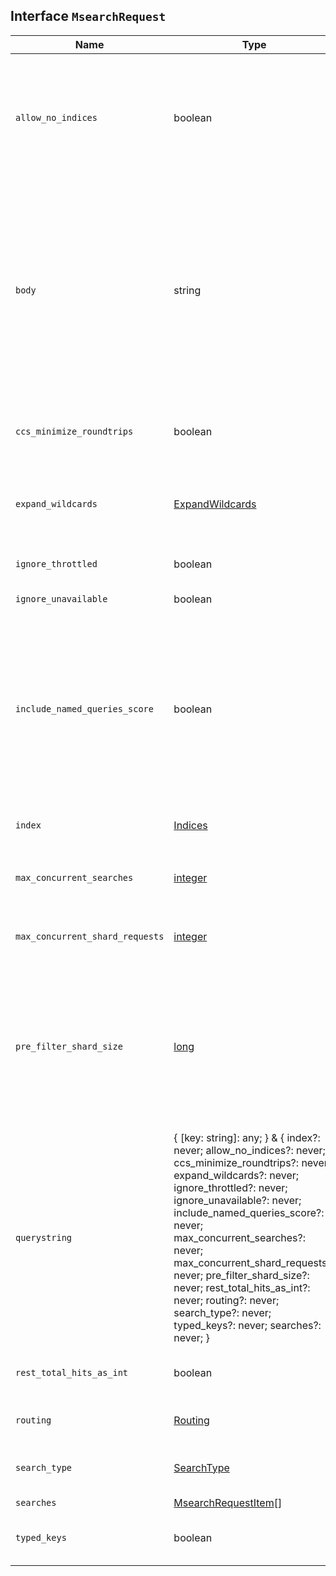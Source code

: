 ## Interface `MsearchRequest`

| Name | Type | Description |
| - | - | - |
| `allow_no_indices` | boolean | If false, the request returns an error if any wildcard expression, index alias, or _all value targets only missing or closed indices. This behavior applies even if the request targets other open indices. For example, a request targeting foo*,bar* returns an error if an index starts with foo but no index starts with bar. |
| `body` | string | ({ [key: string]: any; } & { index?: never; allow_no_indices?: never; ccs_minimize_roundtrips?: never; expand_wildcards?: never; ignore_throttled?: never; ignore_unavailable?: never; include_named_queries_score?: never; max_concurrent_searches?: never; max_concurrent_shard_requests?: never; pre_filter_shard_size?: never; rest_total_hits_as_int?: never; routing?: never; search_type?: never; typed_keys?: never; searches?: never; }) | All values in `body` will be added to the request body. |
| `ccs_minimize_roundtrips` | boolean | If true, network roundtrips between the coordinating node and remote clusters are minimized for cross-cluster search requests. |
| `expand_wildcards` | [ExpandWildcards](./ExpandWildcards.md) | Type of index that wildcard expressions can match. If the request can target data streams, this argument determines whether wildcard expressions match hidden data streams. |
| `ignore_throttled` | boolean | If true, concrete, expanded or aliased indices are ignored when frozen. |
| `ignore_unavailable` | boolean | If true, missing or closed indices are not included in the response. |
| `include_named_queries_score` | boolean | Indicates whether hit.matched_queries should be rendered as a map that includes the name of the matched query associated with its score (true) or as an array containing the name of the matched queries (false) This functionality reruns each named query on every hit in a search response. Typically, this adds a small overhead to a request. However, using computationally expensive named queries on a large number of hits may add significant overhead. |
| `index` | [Indices](./Indices.md) | Comma-separated list of data streams, indices, and index aliases to search. |
| `max_concurrent_searches` | [integer](./integer.md) | Maximum number of concurrent searches the multi search API can execute. Defaults to `max(1, (# of data nodes * min(search thread pool size, 10)))`. |
| `max_concurrent_shard_requests` | [integer](./integer.md) | Maximum number of concurrent shard requests that each sub-search request executes per node. |
| `pre_filter_shard_size` | [long](./long.md) | Defines a threshold that enforces a pre-filter roundtrip to prefilter search shards based on query rewriting if the number of shards the search request expands to exceeds the threshold. This filter roundtrip can limit the number of shards significantly if for instance a shard can not match any documents based on its rewrite method i.e., if date filters are mandatory to match but the shard bounds and the query are disjoint. |
| `querystring` | { [key: string]: any; } & { index?: never; allow_no_indices?: never; ccs_minimize_roundtrips?: never; expand_wildcards?: never; ignore_throttled?: never; ignore_unavailable?: never; include_named_queries_score?: never; max_concurrent_searches?: never; max_concurrent_shard_requests?: never; pre_filter_shard_size?: never; rest_total_hits_as_int?: never; routing?: never; search_type?: never; typed_keys?: never; searches?: never; } | All values in `querystring` will be added to the request querystring. |
| `rest_total_hits_as_int` | boolean | If true, hits.total are returned as an integer in the response. Defaults to false, which returns an object. |
| `routing` | [Routing](./Routing.md) | Custom routing value used to route search operations to a specific shard. |
| `search_type` | [SearchType](./SearchType.md) | Indicates whether global term and document frequencies should be used when scoring returned documents. |
| `searches` | [MsearchRequestItem](./MsearchRequestItem.md)[] | &nbsp; |
| `typed_keys` | boolean | Specifies whether aggregation and suggester names should be prefixed by their respective types in the response. |
